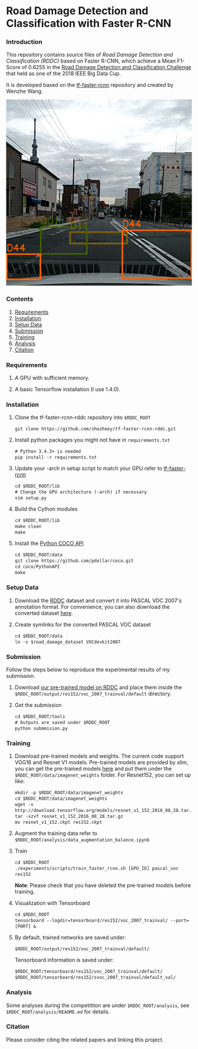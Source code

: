 # Road Damage Detection and Classification with Faster R-CNN

### Introduction

This repository contains source files of *Road Damage Detection and Classification (RDDC)* based on Faster R-CNN, which achieve a Mean F1-Score of 0.6255 in the [Road Damage Detection and Classification Challenge](https://bdc2018.mycityreport.net) that held as one of the 2018 IEEE Big Data Cup.

It is developed based on the [tf-faster-rcnn](https://github.com/endernewton/tf-faster-rcnn) repository and created by Wenzhe Wang.

![](demo.png)

### Contents
1. [Requirements](#requirements)
2. [Installation](#installation)
3. [Setup Data](#setup-data)
4. [Submission](#submission)
5. [Training](#training)
6. [Analysis](#analysis)
7. [Citation](#citation)

### Requirements

1. A GPU with sufficient memory.

2. A basic Tensorflow installation (I use 1.4.0).

### Installation

1. Clone the tf-faster-rcnn-rddc repository into `$RDDC_ROOT`
	```Shell
	git clone https://github.com/zhezheey/tf-faster-rcnn-rddc.git
	```

2. Install python packages you might not have in `requirements.txt`
	```Shell
	# Python 3.4.3+ is needed
	pip install -r requirements.txt
	```

3. Update your -arch in setup script to match your GPU refer to [tf-faster-rcnn](https://github.com/endernewton/tf-faster-rcnn#installation)
	```Shell
	cd $RDDC_ROOT/lib
	# Change the GPU architecture (-arch) if necessary
	vim setup.py
	```

4. Build the Cython modules
	```Shell
	cd $RDDC_ROOT/lib
	make clean
	make
	```

5. Install the [Python COCO API](https://github.com/pdollar/coco)
	```Shell
	cd $RDDC_ROOT/data
	git clone https://github.com/pdollar/coco.git
	cd coco/PythonAPI
	make
	```

### Setup Data

1. Download the [RDDC](https://bdc2018.mycityreport.net/data/) dataset and convert it into PASCAL VOC 2007's annotation format. For convenience, you can also download the converted dataset [here](https://drive.google.com/open?id=1zu3yhcBt2WmQni5AEEsvj4UT8IOkSDOh).

2. Create symlinks for the converted PASCAL VOC dataset
	```Shell
	cd $RDDC_ROOT/data
	ln -s $road_damage_dataset VOCdevkit2007
	```

### Submission

Follow the steps below to reproduce the experimental results of my submission.

1. Download [our pre-trained model on RDDC](https://drive.google.com/open?id=1eP-Ca2zD1coxQI3K30u4zbth77NBocrR) and place them inside the `$RDDC_ROOT/output/res152/voc_2007_trainval/default` directory.

2. Get the submission
	```Shell
	cd $RDDC_ROOT/tools
	# Outputs are saved under $RDDC_ROOT
	python submmision.py
	```

### Training

1. Download pre-trained models and weights. The current code support VGG16 and Resnet V1 models. Pre-trained models are provided by slim, you can get the pre-trained models [here](https://github.com/tensorflow/models/tree/master/research/slim#pre-trained-models) and put them under the `$RDDC_ROOT/data/imagenet_weights` folder. For Resnet152, you can set up like:
	```Shell
	mkdir -p $RDDC_ROOT/data/imagenet_weights
	cd $RDDC_ROOT/data/imagenet_weights
	wget -v http://download.tensorflow.org/models/resnet_v1_152_2016_08_28.tar.gz
	tar -xzvf resnet_v1_152_2016_08_28.tar.gz
	mv resnet_v1_152.ckpt res152.ckpt
	```

2. Augment the training data refer to `$RDDC_ROOT/analysis/data_augmentation_balance.ipynb`

3. Train
	```Shell
	cd $RDDC_ROOT
	./experiments/scripts/train_faster_rcnn.sh [GPU_ID] pascal_voc res152
	```
	**Note**: Please check that you have deleted the pre-trained models before training.

3. Visualization with Tensorboard
	```Shell
	cd $RDDC_ROOT
	tensorboard --logdir=tensorboard/res152/voc_2007_trainval/ --port=[PORT] &
	```

4. By default, trained networks are saved under:
	```
	$RDDC_ROOT/output/res152/voc_2007_trainval/default/
	```
	Tensorboard information is saved under:
	```
	$RDDC_ROOT/tensorboard/res152/voc_2007_trainval/default/
	$RDDC_ROOT/tensorboard/res152/svoc_2007_trainval/default_val/
	```

### Analysis

Some analyses during the competititon are under `$RDDC_ROOT/analysis`, see `$RDDC_ROOT/analysis/README.md` for details.

### Citation

Please consider citing the related papers and linking this project.
